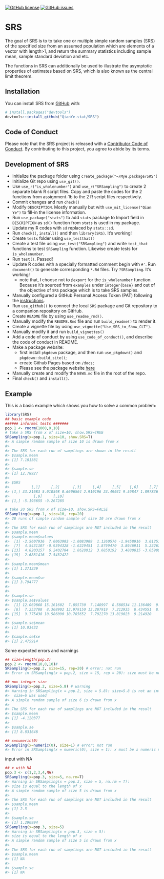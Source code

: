 
<!-- README.md is generated from README.Rmd. Please edit that file -->

[![GitHub
license](https://img.shields.io/github/license/QianYe-stat/SRS)](https://github.com/QianYe-stat/SRS/blob/master/LICENSE)
[![GitHub
issues](https://img.shields.io/github/issues/QianYe-stat/SRS)](https://github.com/QianYe-stat/SRS/issues)

# SRS

<!-- badges: start -->

<!-- badges: end -->

The goal of SRS is to to take one or multiple simple random samples
(SRS) of the specified size from an assumed population which are
elements of a vector with length\>1, and return the summary statistics
including sample mean, sample standard deviation and etc.

The functions in SRS can additionally be used to illustrate the
asymptotic properties of estimates based on SRS, which is also known as
the central limit theorem.

## Installation

You can install SRS from [GitHub](https://github.com/) with:

``` r
# install.packages("devtools")
devtools::install_github("QianYe-stat/SRS")
```

## Code of Conduct

Please note that the SRS project is released with a [Contributor Code of
Conduct](https://contributor-covenant.org/version/2/0/CODE_OF_CONDUCT.html).
By contributing to this project, you agree to abide by its terms.

## Development of SRS

  - Initialize the package folder using
    `create_package("~/Mye.package/SRS")`
  - Initialize Git repo using `use_git()`.
  - Use `use_r("is_wholenumber")` and `use_r("SRSampling")` to create 2
    separate blank R script files. Copy and paste the codes for the 2
    functions from assignment-1b to the 2 R script files respectively.
  - Commit changes and run `check()`
  - Modify `DESCRIPTION`. Mostly manually but with
    `use_mit_license("Qian Ye")` to fill-in the license information.
  - Run `use_package("stats")` to add `stats` package to Import field in
    `DESCRIPTION` as `sd()` function from `stats` is used in my package.
  - Update my R codes with `sd` replaced by `stats::sd`.
  - Run `check()`, `install()` and then `library(SRS)`. It’s working\!
  - Create `tests` folder using `use_testthat()`
  - Create a test file using `use_test("SRSampling")` and write
    `test_that` functions to test `SRSampling` function. Likewise create
    tests for `is_wholenumber`.
  - Run `test()`. Passed\!
  - Update R codes with a specially formatted comment begin with `#'`.
    Run `document()` to generate corresponding `*.Rd` files. Try
    `?SRSampling`. It’s working\!
      - note that, I choose not to `@export` for the `is_wholenumber`
        function. Because it’s sourced from `examples` under
        `integer{base}` and out of the objective of `SRS` package which
        is to take SRS samples.
  - Manually configured a GitHub Personal Access Token (PAT) following
    the
    [instructions](https://happygitwithr.com/github-pat.html#github-pat).
  - Run `use_github()` to connect the local `SRS` package and Git
    repository to a companion repository on GitHub.
  - Create `README` file by using `use_readme_rmd()`.
  - Manually modify the `README.Rmd` file and run `build_readme()` to
    render it.
  - Create a vignette file by using
    `use_vignette("Use_SRS_to_Show_CLT")`.
  - Manually modify it and run `build_vignettes()`
  - Add a code of conduct by using `use_code_of_conduct()`, and describe
    the code of conduct in README.
  - Make a package website:
      - first install `pkgdown` package, and then run `use_pkgdown()`
        and `pkgdown::build_site()`;
      - create Github Pages based on `/docs`;
      - Please see the package website
        [here](https://qianye-stat.github.io/SRS/)
  - Manually create and modify the `NEWS.md` file in the root of the
    repo.
  - Final `check()` and `install()`.

## Example

This is a basic example which shows you how to solve a common problem:

``` r
library(SRS)
## basic example code
###### informal tests #######
pop.1 <- rnorm(1000,0,10)
# take a SRS from x of size=10, show.SRS=TRUE
SRSampling(x=pop.1, size=10, show.SRS=T)
#> A simple random sample of size 10 is drawn from x
#> 
#> The SRS for each run of samplings are shown in the result
#> $sample.mean
#> [1] 7.181381
#> 
#> $sample.se
#> [1] 12.78927
#> 
#> $SRS
#>          [,1]     [,2]      [,3]     [,4]     [,5]    [,6]     [,7]     [,8]
#> [1,] 33.21683 5.010598 0.6606564 2.910196 23.49031 9.59847 1.897836 9.489854
#>           [,9]     [,10]
#> [1,] -5.193655 -9.267285

# take 20 SRS from x of size=10, show.SRS=FALSE
SRSampling(x=pop.1, size=10, rep=20)
#> 20 runs of simple random sample of size 10 are drawn from x
#> 
#> The SRS for each run of samplings are NOT included in the result
#> $sample.mean
#> $sample.mean$values
#>  [1] -2.5607936  7.0063903 -1.0083909  1.1260576 -1.9458916  3.0125118
#>  [7]  4.5431107 -0.9394328 -1.6229451  1.8799470  3.8946911  5.2326307
#> [13]  4.8203157  6.2402784  1.8628812  3.6858192  3.4888815 -3.0598952
#> [19] -2.6881416 -7.5432422
#> 
#> $sample.mean$mean
#> [1] 1.271239
#> 
#> $sample.mean$se
#> [1] 3.794777
#> 
#> 
#> $sample.se
#> $sample.se$values
#>  [1] 12.069868 15.161602  7.855730  7.148997  8.588534 11.136489  9.634012
#>  [8]  7.253708  8.368902 13.979150 13.207919  7.212935  8.434551  8.660554
#> [15]  9.775438 10.586090 10.785652  7.792270 13.819023  9.214920
#> 
#> $sample.se$mean
#> [1] 10.03432
#> 
#> $sample.se$se
#> [1] 2.475914
```

Some expected errors and warnings

``` r
## size>length(pop.2)
pop.2 <- rnorm(10,0,10)#
SRSampling(x=pop.2, size=15, rep=20) # error; not run
#> Error in SRSampling(x = pop.2, size = 15, rep = 20): size must be no greater than the length of x

## non-integer size
SRSampling(x=pop.2, size=5.8) # warning
#> Warning in SRSampling(x = pop.2, size = 5.8): size=5.8 is not an integer, and ceiling() function was applied.
#>  size=6 was used
#> A simple random sample of size 6 is drawn from x
#> 
#> The SRS for each run of samplings are NOT included in the result
#> $sample.mean
#> [1] -4.120377
#> 
#> $sample.se
#> [1] 8.831648

## x=numeric(0)
SRSampling(x=numeric(0), size=1) # error; not run
#> Error in SRSampling(x = numeric(0), size = 1): x must be a numeric vector with length >1
```

input with NA

``` r
## x with NA
pop.3 <- c(1,2,3,4,NA)
SRSampling(x=pop.3, size=5, na.rm=T)
#> Warning in SRSampling(x = pop.3, size = 5, na.rm = T): 
#> size is equal to the length of x
#> A simple random sample of size 5 is drawn from x
#> 
#> The SRS for each run of samplings are NOT included in the result
#> $sample.mean
#> [1] 2.5
#> 
#> $sample.se
#> [1] 1.290994
SRSampling(x=pop.3, size=5)
#> Warning in SRSampling(x = pop.3, size = 5): 
#> size is equal to the length of x
#> A simple random sample of size 5 is drawn from x
#> 
#> The SRS for each run of samplings are NOT included in the result
#> $sample.mean
#> [1] NA
#> 
#> $sample.se
#> [1] NA
```
